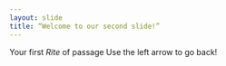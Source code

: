 ```yaml
---
layout: slide
title: “Welcome to our second slide!”
---
```

Your first *Rite* of passage 
Use the left arrow to go back!
